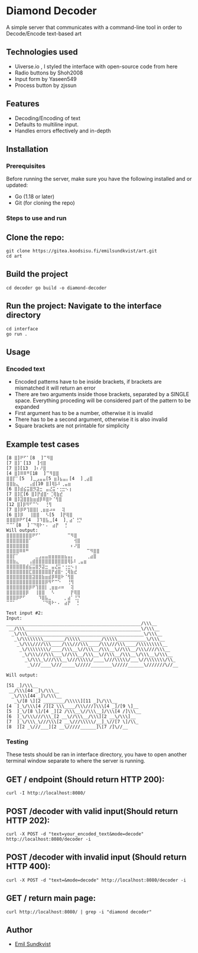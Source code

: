 # Diamond Decoder

A simple server that communicates with a command-line tool in order to Decode/Encode text-based art

## Technologies used

- Uiverse.io , I styled the interface with open-source code from here
- Radio buttons by Shoh2008
- Input form by Yaseen549
- Process button by zjssun

## Features

- Decoding/Encoding of text
- Defaults to multiline input.
- Handles errors effectively and in-depth

## Installation

### Prerequisites

Before running the server, make sure you have the following installed and or updated:

- Go (1.18 or later)
- Git (for cloning the repo)

### Steps to use and run

## Clone the repo:

````
git clone https://gitea.koodsisu.fi/emilsundkvist/art.git
cd art
````

## Build the project

``
cd decoder
go build -o diamond-decoder
``

## Run the project: Navigate to the interface directory

````
cd interface
go run .
````


## Usage

### Encoded text

- Encoded patterns have to be inside brackets, if brackets are mismatched it will return an error
- There are two arguments inside those brackets, separated by a SINGLE space. Everything proceding will be considered part of the pattern to be expanded
- First argument has to be a number, otherwise it is invalid
- There has to be a second argument, otherwise it is also invalid
- Square brackets are not printable for simplicity

## Example test cases

````
[8 ⣿]⠟⠋⠁[8 ⠀]⠉⠻⣿
[7 ⣿]⠁[13 ⠀]⢺⣿
[7 ⣿][13 ⠀]⠆⠜⣿
[4 ⣿]⠿⠿⠛[18 ⠀]⠉⠻⣿⣿
⣿⣿⡏⠁[5 ⠀]⣀⣠⣤⣤[5 ⣶]⣦⣤⡄[4 ⠀]⢀⣴⣿
⣿⣿⣷⣄⠀⠀⠀⢠⣾[10 ⣿]⢿⡧⠇⢀⣤⣶
[6 ⣿]⣾⣮⣭⣿⡻⣽⣒⠀⣤⣜⣭⠐⢐⣒⠢⢰
[7 ⣿]⣏[6 ⣿]⡟⣾⣿⠂⢈⢿⣷⣞
[8 ⣿]⣽⣿⣿⣷⣶⣾⡿⠿⣿⠗⠈⢻⣿
[12 ⣿]⡿⠻⠋⠉⠑⠀⠀⢘⢻
[7 ⣿]⡿⠟⢹⣿⣿⡇⢀⣶⣶⠴⠶⠀⠀⢽
[6 ⣿]⡿⠀⠀⢸⣿⣿⠀⠀⠣[5 ⠀]⡟⢿⣿
⣿⣿⣿⡿⠟⠋[4 ⠀]⠹⣿⣧⣀[4 ⠀]⡀⣴⠁⢘⡙
⠉⠉⠁[8 ⠀]⠈⠙⢿⠗⠂⠄⠀⣴⡟⠀⠀⡃
Will output: 
⣿⣿⣿⣿⣿⣿⣿⣿⠟⠋⠁⠀⠀⠀⠀⠀⠀⠀⠀⠉⠻⣿
⣿⣿⣿⣿⣿⣿⣿⠁⠀⠀⠀⠀⠀⠀⠀⠀⠀⠀⠀⠀⠀⢺⣿
⣿⣿⣿⣿⣿⣿⣿⠀⠀⠀⠀⠀⠀⠀⠀⠀⠀⠀⠀⠀⠆⠜⣿
⣿⣿⣿⣿⠿⠿⠛⠀⠀⠀⠀⠀⠀⠀⠀⠀⠀⠀⠀⠀⠀⠀⠀⠀⠀⠉⠻⣿⣿
⣿⣿⡏⠁⠀⠀⠀⠀⠀⣀⣠⣤⣤⣶⣶⣶⣶⣶⣦⣤⡄⠀⠀⠀⠀⢀⣴⣿
⣿⣿⣷⣄⠀⠀⠀⢠⣾⣿⣿⣿⣿⣿⣿⣿⣿⣿⣿⢿⡧⠇⢀⣤⣶
⣿⣿⣿⣿⣿⣿⣾⣮⣭⣿⡻⣽⣒⠀⣤⣜⣭⠐⢐⣒⠢⢰
⣿⣿⣿⣿⣿⣿⣿⣏⣿⣿⣿⣿⣿⣿⡟⣾⣿⠂⢈⢿⣷⣞
⣿⣿⣿⣿⣿⣿⣿⣿⣽⣿⣿⣷⣶⣾⡿⠿⣿⠗⠈⢻⣿
⣿⣿⣿⣿⣿⣿⣿⣿⣿⣿⣿⣿⡿⠻⠋⠉⠑⠀⠀⢘⢻
⣿⣿⣿⣿⣿⣿⣿⡿⠟⢹⣿⣿⡇⢀⣶⣶⠴⠶⠀⠀⢽
⣿⣿⣿⣿⣿⣿⡿⠀⠀⢸⣿⣿⠀⠀⠣⠀⠀⠀⠀⠀⡟⢿⣿
⣿⣿⣿⡿⠟⠋⠀⠀⠀⠀⠹⣿⣧⣀⠀⠀⠀⠀⡀⣴⠁⢘⡙
⠉⠉⠁⠀⠀⠀⠀⠀⠀⠀⠀⠈⠙⢿⠗⠂⠄⠀⣴⡟⠀⠀⡃
````

````
Test input #2:
Input:
___________________________________________________/\\\__
 __/\\\____________________________________________\/\\\__
  _\/\\\____________________________________________\/\\\__
   _\/\\\\\\\\________/\\\\\________/\\\\\___________\/\\\__
    _\/\\\////\\\____/\\\///\\\____/\\\///\\\____/\\\\\\\\\__
     _\/\\\\\\\\/____/\\\__\//\\\__/\\\__\//\\\__/\\\////\\\__
      _\/\\\///\\\___\//\\\__/\\\__\//\\\__/\\\__\/\\\__\/\\\__
       _\/\\\_\///\\\__\///\\\\\/____\///\\\\\/___\//\\\\\\\/\\_
        _\///____\///_____\/////________\/////______\///////\//__

Will output:

[51 _]/\\\__
 __/\\\[44 _]\/\\\__
  _\/\\\[44 _]\/\\\__
   _\/[8 \][2 ________/\\\\\][11 _]\/\\\__
[4  ]_\/\\\[4 /][2 \\\____/\\\///]\\\[4 _]/[9 \]__
[5  ]_\/[8 \]/[4 _][2 /\\\__\//\\\__]/\\\[4 /]\\\__
[6  ]_\/\\\///\\\_[2 __\//\\\__/\\\][2 __\/\\\]__
[7  ]_\/\\\_\///\\\[2 __\///\\\\\/__]_\//[7 \]/\\_
[8  ][2 _\///___][2 __\/////______]\[7 /]\//__
````

### Testing

These tests should be ran in interface directory, 
you have to open another terminal window separate to where the server is running.

## GET / endpoint (Should return HTTP 200):

````
curl -I http://localhost:8080/
````

## POST /decoder with valid input(Should return HTTP 202):

````
curl -X POST -d "text=your_encoded_text&mode=decode" http://localhost:8080/decoder -i
````

## POST /decoder with invalid input (Should return HTTP 400):

````
curl -X POST -d "text=&mode=decode" http://localhost:8080/decoder -i
````

## GET / return main page:

````
curl http://localhost:8080/ | grep -i "diamond decoder"
````




## Author

- [Emil Sundkvist](https://gitea.koodsisu.fi/emilsundkvist)